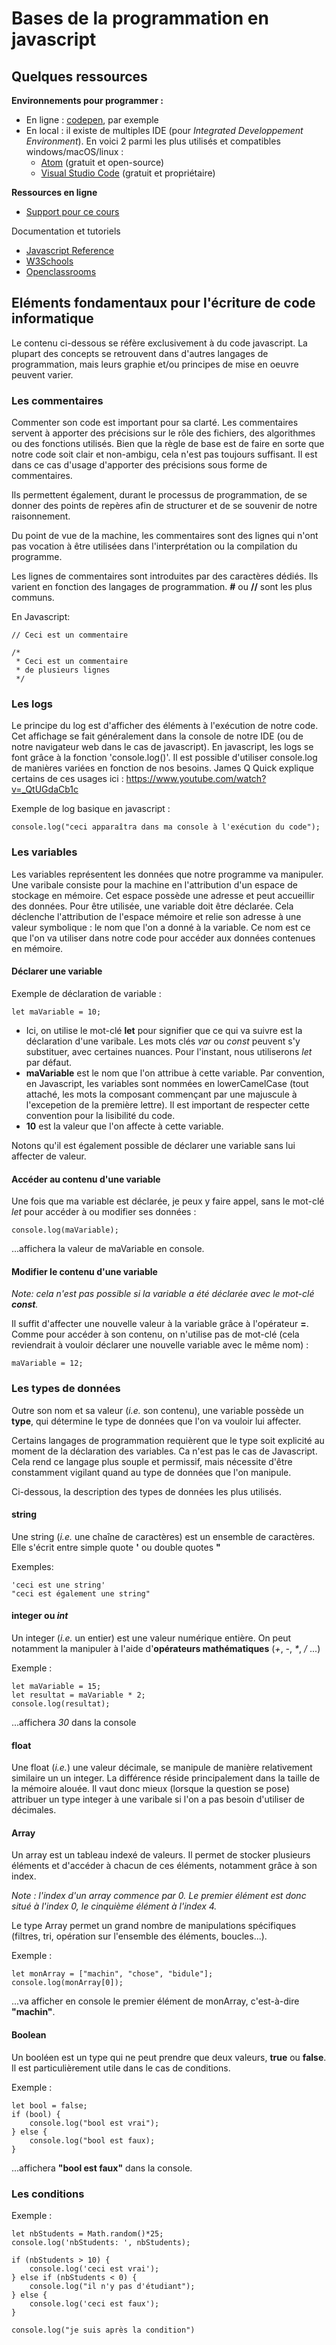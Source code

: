 # Bases de la programmation en javascript


## Quelques ressources

**Environnements pour programmer :**
- En ligne : [codepen](https://codepen.io), par exemple
- En local : il existe de multiples IDE (pour *Integrated Developpement Environment*). En voici 2 parmi les plus utilisés et compatibles windows/macOS/linux :
    - [Atom](https://atom.io/) (gratuit et open-source)
    - [Visual Studio Code](https://code.visualstudio.com/) (gratuit et propriétaire)


**Ressources en ligne**
- [Support pour ce cours](https://github.com/gaetanHerve/pratique-de-la-programmation)

Documentation et tutoriels
- [Javascript Reference](https://developer.mozilla.org/fr/docs/Web/JavaScript/Reference)
- [W3Schools](https://www.w3schools.com/)
- [Openclassrooms](https://openclassrooms.com/fr/courses/6175841-apprenez-a-programmer-avec-javascript)


## Eléments fondamentaux pour l'écriture de code informatique

Le contenu ci-dessous se réfère exclusivement à du code javascript.
La plupart des concepts se retrouvent dans d'autres langages de programmation, mais leurs graphie et/ou principes de mise en oeuvre peuvent varier.


### Les commentaires

Commenter son code est important pour sa clarté.
Les commentaires servent à apporter des précisions sur le rôle des fichiers, des algorithmes ou des fonctions utilisés.
Bien que la règle de base est de faire en sorte que notre code soit clair et non-ambigu, cela n'est pas toujours suffisant.
Il est dans ce cas d'usage d'apporter des précisions sous forme de commentaires.

Ils permettent également, durant le processus de programmation, de se donner des points de repères afin de structurer et de se souvenir de notre raisonnement.

Du point de vue de la machine, les commentaires sont des lignes qui n'ont pas vocation à être utilisées dans l'interprétation ou la compilation du programme.

Les lignes de commentaires sont introduites par des caractères dédiés.
Ils varient en fonction des langages de programmation.
**#** ou **//** sont les plus communs.

En Javascript:

```
// Ceci est un commentaire
```

```
/*
 * Ceci est un commentaire
 * de plusieurs lignes
 */
```

### Les logs

Le principe du log est d'afficher des éléments à l'exécution de notre code.
Cet affichage se fait généralement dans la console de notre IDE
(ou de notre navigateur web dans le cas de javascript).
En javascript, les logs se font grâce à la fonction 'console.log()'.
Il est possible d'utiliser console.log de manières variées en fonction de nos besoins.
James Q Quick explique certains de ces usages ici :
https://www.youtube.com/watch?v=_QtUGdaCb1c 


Exemple de log basique en javascript :
```
console.log("ceci apparaîtra dans ma console à l'exécution du code");
```

### Les variables

Les variables représentent les données que notre programme va manipuler.
Une varibale consiste pour la machine en l'attribution d'un espace de stockage en mémoire. Cet espace possède une adresse et peut accueillir des données.
Pour être utilisée, une variable doit être déclarée. Cela déclenche l'attribution de l'espace mémoire et relie son adresse à une valeur symbolique : le nom que l'on a donné à la variable. Ce nom est ce que l'on va utiliser dans notre code pour accéder aux données contenues en mémoire.


#### **Déclarer une variable**

Exemple de déclaration de variable :

```
let maVariable = 10;
```

- Ici, on utilise le mot-clé **let** pour signifier que ce qui va suivre est la déclaration d'une varibale.
Les mots clés *var* ou *const* peuvent s'y substituer, avec certaines nuances. Pour l'instant, nous utiliserons *let* par défaut.
- **maVariable** est le nom que l'on attribue à cette variable. Par convention, en Javascript, les variables sont nommées en lowerCamelCase (tout attaché, les mots la composant commençant par une majuscule à l'excepetion de la première lettre). Il est important de respecter cette convention pour la lisibilité du code.  
- **10** est la valeur que l'on affecte à cette variable.

Notons qu'il est également possible de déclarer une variable sans lui affecter de valeur.


#### **Accéder au contenu d'une variable**

Une fois que ma variable est déclarée, je peux y faire appel, sans le mot-clé *let* pour accéder à ou modifier ses données :

```
console.log(maVariable);
```
...affichera la valeur de maVariable en console.


#### **Modifier le contenu d'une variable**

_Note: cela n'est pas possible si la variable a été déclarée avec le mot-clé **const**._

Il suffit d'affecter une nouvelle valeur à la variable grâce à l'opérateur **=**. Comme pour accéder à son contenu, on n'utilise pas de mot-clé (cela reviendrait à vouloir déclarer une nouvelle variable avec le même nom) :

```
maVariable = 12;
```


### Les types de données

Outre son nom et sa valeur (*i.e.* son contenu), une variable possède un **type**, qui détermine le type de données que l'on va vouloir lui affecter.

Certains langages de programmation requièrent que le type soit explicité au moment de la déclaration des variables. Ca n'est pas le cas de Javascript. Cela rend ce langage plus souple et permissif, mais nécessite d'être constamment vigilant quand au type de données que l'on manipule.

Ci-dessous, la description des types de données les plus utilisés.

#### **string**

Une string (*i.e.* une chaîne de caractères) est un ensemble de caractères. Elle s'écrit entre simple quote **'** ou double quotes **"**

Exemples:
```
'ceci est une string'
"ceci est également une string"
```

#### **integer** ou *int*

Un integer (*i.e.* un entier) est une valeur numérique entière. On peut notamment la manipuler à l'aide d'**opérateurs mathématiques** (*+*, *-*, *\**, */* ...)

Exemple :

```
let maVariable = 15;
let resultat = maVariable * 2;
console.log(resultat);
```
...affichera *30* dans la console

#### **float**

Une float (*i.e.*) une valeur décimale, se manipule de manière relativement similaire un un integer. La différence réside principalement dans la taille de la mémoire alouée. Il vaut donc mieux (lorsque la question se pose) attribuer un type integer à une varibale si l'on a pas besoin d'utiliser de décimales.

#### **Array**

Un array est un tableau indexé de valeurs. Il permet de stocker plusieurs éléments et d'accéder à chacun de ces éléments, notamment grâce à son index.

_Note : l'index d'un array commence par 0. Le premier élément est donc situé à l'index 0, le cinquième élément à l'index 4._

Le type Array permet un grand nombre de manipulations spécifiques (filtres, tri, opération sur l'ensemble des éléments, boucles...).

Exemple :

```
let monArray = ["machin", "chose", "bidule"];
console.log(monArray[0]);
```
...va afficher en console le premier élément de monArray, c'est-à-dire **"machin"**.

#### **Boolean**

Un booléen est un type qui ne peut prendre que deux valeurs, **true** ou **false**.
Il est particulièrement utile dans le cas de conditions.

Exemple :

```
let bool = false;
if (bool) {
    console.log("bool est vrai");
} else {
    console.log("bool est faux);
}
```
...affichera **"bool est faux"** dans la console.

### Les conditions

Exemple :
```
let nbStudents = Math.random()*25;
console.log('nbStudents: ', nbStudents);

if (nbStudents > 10) {
    console.log('ceci est vrai');
} else if (nbStudents < 0) {
    console.log("il n'y pas d'étudiant"); 
} else {
    console.log('ceci est faux');
}

console.log("je suis après la condition")
```

